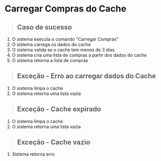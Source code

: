 # Carregar Compras do Cache

> ## Caso de sucesso

1. O sistema executa o comando "Carregar Compras"
2. O sistema carrega os dados do cache
3. O sistema valida se o cache tem menos de 3 dias
4. O sistema cria uma lista de compras a partir dos dados do cache
5. O sistema retorna a lista de compras

> ## Exceção - Erro ao carregar dados do Cache

1. O sistema limpa o cache
2. O sistema retorna uma lista vazia

> ## Exceção - Cache expirado

1. O sistema limpa o cache
2. O sistema retorna uma lista vazia

> ## Exceção - Cache vazio

1. Sistema retorna erro
